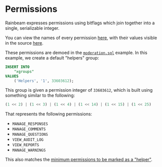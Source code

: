 # Permissions

Rainbeam expresses permissions using bitflags which join together into a single, serializable integer.

You can view the names of every permission [here](https://swmff.github.io/rainbeam/authbeam/permissions/struct.FinePermission.html), with their values visible in the source [here](https://github.com/swmff/rainbeam/blob/6d4f98e5ea360757b4cbe9424293b89bc1732408/crates/authbeam/src/permissions.rs#L7-L43).

These permissions are demoed in the [`moderation.sql`](https://github.com/swmff/rainbeam/blob/6d4f98e5ea360757b4cbe9424293b89bc1732408/sql/moderation.sql) example. In this example, we create a default "helpers" group:

```sql
INSERT INTO
    "xgroups"
VALUES
    ('Helpers', '1', 33603612);
```

This group is given a permission integer of `33603612`, which is built using something similar to the following:

```js
(1 << 2) | (1 << 3) | (1 << 4) | (1 << 14) | (1 << 15) | (1 << 25)
```

That represents the following permissions:

- `MANAGE_RESPONSES`
- `MANAGE_COMMENTS`
- `MANAGE_QUESTIONS`
- `VIEW_AUDIT_LOG`
- `VIEW_REPORTS`
- `MANAGE_WARNINGS`

This also matches the [minimum permissions to be marked as a "helper"](https://github.com/swmff/rainbeam/blob/6d4f98e5ea360757b4cbe9424293b89bc1732408/crates/authbeam/src/permissions.rs#L121-L128).
